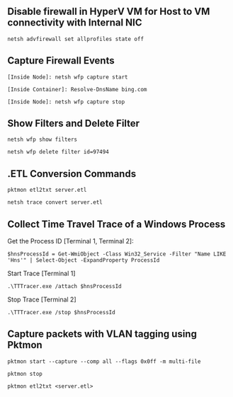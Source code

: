 ## Disable firewall in HyperV VM for Host to VM connectivity with Internal NIC ##
```
netsh advfirewall set allprofiles state off
```

## Capture Firewall Events ##
```
[Inside Node]: netsh wfp capture start

[Inside Container]: Resolve-DnsName bing.com

[Inside Node]: netsh wfp capture stop
```

## Show Filters and Delete Filter ##
```
netsh wfp show filters

netsh wfp delete filter id=97494
```

## .ETL Conversion Commands ##
```
pktmon etl2txt server.etl

netsh trace convert server.etl
```

## Collect Time Travel Trace of a Windows Process ##

Get the Process ID [Terminal 1, Terminal 2]:
```
$hnsProcessId = Get-WmiObject -Class Win32_Service -Filter "Name LIKE 'Hns'" | Select-Object -ExpandProperty ProcessId
```

Start Trace [Terminal 1]
```
.\TTTracer.exe /attach $hnsProcessId
```

Stop Trace [Terminal 2]
```
.\TTTracer.exe /stop $hnsProcessId
```

## Capture packets with VLAN tagging using Pktmon  ##
```
pktmon start --capture --comp all --flags 0x0ff -m multi-file

pktmon stop

pktmon etl2txt <server.etl>
```
